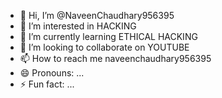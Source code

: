 - 👋 Hi, I’m @NaveenChaudhary956395
- 👀 I’m interested in HACKING
- 🌱 I’m currently learning ETHICAL HACKING
- 💞️ I’m looking to collaborate on YOUTUBE
- 📫 How to reach me naveenchaudhary956395
- 😄 Pronouns: ...
- ⚡ Fun fact: ...

<!---
NaveenChaudhary956395/NaveenChaudhary956395 is a ✨ special ✨ repository because its `README.md` (this file) appears on your GitHub profile.
You can click the Preview link to take a look at your changes.
--->
